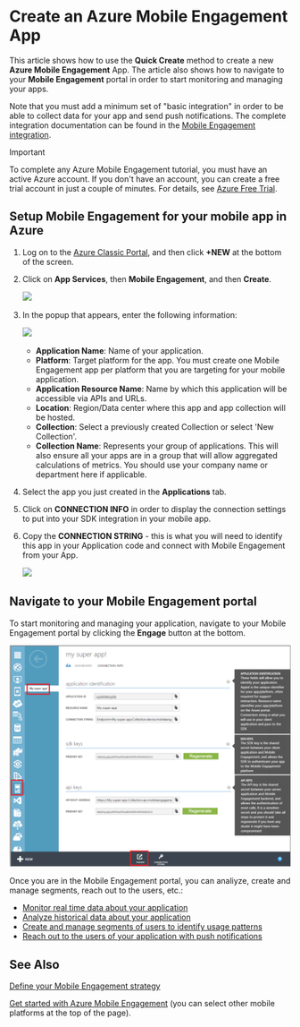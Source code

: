 <properties
    pageTitle="Create an Azure Mobile Engagement App | Microsoft Azure"
    description="Describes how to create a new Mobile Engagement App Collection in Azure and start managing your apps with the Mobile Engagement portal."
    services="mobile-engagement"
    documentationCenter=""
    authors="piyushjo"
    manager="dwrede"
    editor=""/>

<tags
    ms.service="mobile-engagement"
    ms.workload="mobile"
    ms.tgt_pltfrm="mobile-windows-store"
    ms.devlang="na"
    ms.topic="get-started-article"
    ms.date="11/22/2015"  
    ms.author="juliako"/>


# Create an Azure Mobile Engagement App
This article shows how to use the **Quick Create** method to create a new **Azure Mobile Engagement** App. The article also shows how to navigate to your **Mobile Engagement** portal in order to start monitoring and managing your apps. 

Note that you must add a minimum set of "basic integration" in order to be able to collect data for your app and send push notifications. The complete integration documentation can be found in the [Mobile Engagement integration](mobile-engagement-windows-store-integrate-engagement.md).

> [!IMPORTANT]
> To complete any Azure Mobile Engagement tutorial, you must have an active Azure account. If you don't have an account, you can create a free trial account in just a couple of minutes. For details, see <a href="http://azure.microsoft.com/pricing/free-trial/?WT.mc_id=A0E0E5C02&amp;returnurl=http%3A%2F%2Fwww.windowsazure.com%2Fen-us%2Fdevelop%2Fmobile%2Ftutorials%2Fget-started%2F" target="_blank">Azure Free Trial</a>.
> 
> 
## Setup Mobile Engagement for your mobile app in Azure
1. Log on to the [Azure Classic Portal](https://manage.windowsazure.com), and then click **+NEW** at the bottom of the screen.

2. Click on **App Services**, then **Mobile Engagement**, and then **Create**.

   	![](./media/mobile-engagement-create-app-in-portal/create-mobile-engagement-app.png)

3. In the popup that appears, enter the following information:

   	![](./media/mobile-engagement-create-app-in-portal/create-azme-popup.png)

	- **Application Name**: Name of your application. 
	- **Platform**: Target platform for the app. You must create one Mobile Engagement app per platform that you are targeting for your mobile application. 
	- **Application Resource Name**: Name by which this application will be accessible via APIs and URLs. 
	- **Location**: Region/Data center where this app and app collection will be hosted.
	- **Collection**: Select a previously created Collection or select 'New Collection'.
	- **Collection Name**: Represents your group of applications. This will also ensure all your apps are in a group that will allow aggregated calculations of metrics. You should use your company name or department here if applicable.

4. Select the app you just created in the **Applications** tab.

5. Click on **CONNECTION INFO** in order to display the connection settings to put into your SDK integration in your mobile app.

6. Copy the **CONNECTION STRING** - this is what you will need to identify this app in your Application code and connect with Mobile Engagement from your App.

   	![](./media/mobile-engagement-create-app-in-portal/app-connection-info-page.png)



## Navigate to your Mobile Engagement portal
To start monitoring and managing your application, navigate to your Mobile Engagement portal by clicking the **Engage** button at the bottom.

![](../../includes/media/mobile-engagement-connect-app-with-monitor/engage-button.png)

Once you are in the  Mobile Engagement portal, you can analiyze, create and manage segments, reach out to the users, etc.:    

* [Monitor real time data about your application](mobile-engagement-user-interface-monitor.md)
* [Analyze historical data about your application](mobile-engagement-user-interface-analytics.md)
* [Create and manage segments of users to identify usage patterns](mobile-engagement-user-interface-segments.md)
* [Reach out to the users of your application with push notifications](mobile-engagement-user-interface-reach.md)

## See Also
[Define your Mobile Engagement strategy](mobile-engagement-define-your-mobile-engagement-strategy.md)

[Get started with Azure Mobile Engagement](mobile-engagement-windows-store-dotnet-get-started.md) (you can select other mobile platforms at the top of the page).

